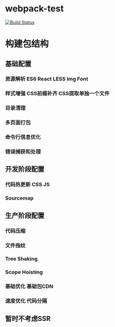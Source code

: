 # webpack-test
[![Build Status](https://travis-ci.com/gongkongsaas/webpack-library.svg?branch=1.0.0)](https://travis-ci.com/gongkongsaas/webpack-library)

# 构建包结构

## 基础配置

### 资源解析 ES6 React LESS Img Font 
### 样式增强 CSS前缀补齐 CSS提取单独一个文件
### 目录清理
### 多页面打包
### 命令行信息优化
### 错误捕获和处理


## 开发阶段配置

### 代码热更新 CSS JS
### Sourcemap

## 生产阶段配置

### 代码压缩
### 文件指纹
### Tree Shaking
### Scope Hoisting
### 基础优化 基础包CDN
### 速度优化 代码分隔

## 暂时不考虑SSR